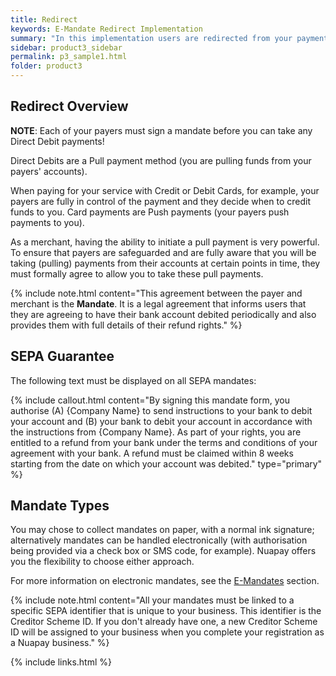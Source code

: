 ```yaml
---
title: Redirect
keywords: E-Mandate Redirect Implementation
summary: "In this implementation users are redirected from your payment page to a new window or tab to complete the mandate sign up"
sidebar: product3_sidebar
permalink: p3_sample1.html
folder: product3
---
```


## Redirect Overview

<b>NOTE</b>: Each of your payers must sign a mandate before you can take any Direct Debit payments!

Direct Debits are a Pull payment method (you are pulling funds from your payers' accounts).

When paying for your service with Credit or Debit Cards, for example, your payers are fully in control of the payment and they decide when to credit funds to you. Card payments are Push payments (your payers push payments to you).

As a merchant, having the ability to initiate a pull payment is very powerful. To ensure that payers are safeguarded and are fully aware that you will be taking (pulling) payments from their accounts at certain points in time, they must formally agree to allow you to take these pull payments.

{% include note.html content="This agreement between the payer and merchant is the <b>Mandate</b>. It is a legal agreement that informs users that they are agreeing to have their bank account debited periodically and also provides them with full details of their refund rights." %}


## SEPA Guarantee

The following text must be displayed on all SEPA mandates:

{% include callout.html content="By signing this mandate form, you authorise (A) {Company Name} to send instructions to your bank to debit your account and (B) your bank to debit your account in accordance with the instructions from {Company Name}. As part of your rights, you are entitled to a refund from your bank under the terms and conditions of your agreement with your bank. A refund must be claimed within 8 weeks starting from the date on which your account was debited." type="primary" %} 


## Mandate Types

You may chose to collect mandates on paper, with a normal ink signature; alternatively mandates can be handled electronically (with authorisation being provided via a check box or SMS code, for example). Nuapay offers you the flexibility to choose either approach.

For more information on electronic mandates, see the <a href ="#">E-Mandates</a> section.

{% include note.html content="All your mandates must be linked to a specific SEPA identifier that is unique to your business. This identifier is the Creditor Scheme ID. If you don't already have one, a new Creditor Scheme ID will be assigned to your business when you complete your registration as a Nuapay business." %}


{% include links.html %}

